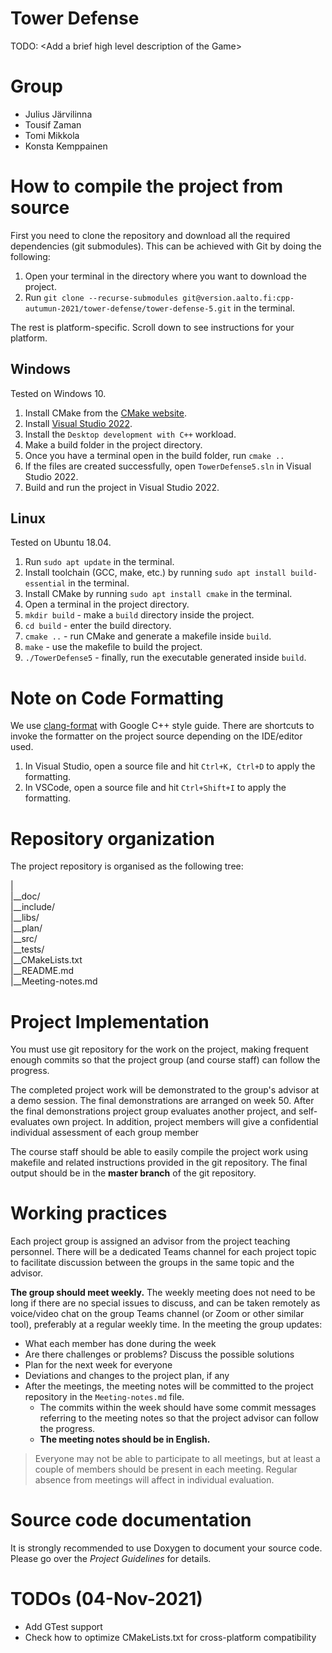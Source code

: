 # Tower Defense

TODO: \<Add a brief high level description of the Game\>

# Group

- Julius Järvilinna
- Tousif Zaman
- Tomi Mikkola
- Konsta Kemppainen

# How to compile the project from source

First you need to clone the repository and download all the required dependencies (git submodules). This can be achieved with Git by doing the following:

1. Open your terminal in the directory where you want to download the project.
2. Run `git clone --recurse-submodules git@version.aalto.fi:cpp-autumun-2021/tower-defense/tower-defense-5.git` in the terminal.

The rest is platform-specific. Scroll down to see instructions for your platform.

## Windows

Tested on Windows 10.

1. Install CMake from the [CMake website](https://cmake.org/download/).
2. Install [Visual Studio 2022](https://visualstudio.microsoft.com/downloads/).
3. Install the `Desktop development with C++` workload.
4. Make a build folder in the project directory.
5. Once you have a terminal open in the build folder, run `cmake ..`
6. If the files are created successfully, open `TowerDefense5.sln` in Visual Studio 2022.
7. Build and run the project in Visual Studio 2022.

## Linux

Tested on Ubuntu 18.04.

1. Run `sudo apt update` in the terminal.
2. Install toolchain (GCC, make, etc.) by running `sudo apt install build-essential` in the terminal.
3. Install CMake by running `sudo apt install cmake` in the terminal.
4. Open a terminal in the project directory.
5. `mkdir build` - make a `build` directory inside the project.
6. `cd build` - enter the build directory.
7. `cmake ..` - run CMake and generate a makefile inside `build`.
8. `make` - use the makefile to build the project.
9. `./TowerDefense5` - finally, run the executable generated inside `build`.

# Note on Code Formatting
We use [clang-format](https://clang.llvm.org/docs/ClangFormatStyleOptions.html) with Google C++ style guide.
There are shortcuts to invoke the formatter on the project source depending on the IDE/editor used.
1. In Visual Studio, open a source file and hit `Ctrl+K, Ctrl+D` to apply the formatting.
2. In VSCode, open a source file and hit `Ctrl+Shift+I` to apply the formatting.
 
# Repository organization

The project repository is organised as the following tree:

| \
|__doc/ \
|__include/ \
|__libs/ \
|__plan/ \
|__src/ \
|__tests/ \
|__CMakeLists.txt \
|__README.md \
|__Meeting-notes.md

# Project Implementation 
You must use git repository for the work on the project, making frequent enough commits so 
that the project group (and course staff) can follow the progress.

The completed project work will be demonstrated to the group's advisor at a demo session. 
The final demonstrations are arranged on week 50. After the final demonstrations project group 
evaluates another project, and self-evaluates own project. In addition, project members will 
give a confidential individual assessment of each group member

The course staff should be able to easily compile the project work using makefile and related 
instructions provided in the git repository. The final output should be in the **master branch** of the git repository.

# Working practices

Each project group is assigned an advisor from the project teaching personnel. 
There will be a dedicated Teams channel for each project topic to facilitate discussion between 
the groups in the same topic and the advisor. 

**The group should meet weekly.** The weekly meeting does not need to be long if there are no special issues 
to discuss, and can be taken remotely as voice/video chat on the group Teams channel (or Zoom or other similar tool), 
preferably at a regular weekly time. In the meeting the group updates:

- What each member has done during the week
- Are there challenges or problems? Discuss the possible solutions
- Plan for the next week for everyone
- Deviations and changes to the project plan, if any
- After the meetings, the meeting notes will be committed to the project repository in the `Meeting-notes.md` file. 
    * The commits within the week should have some commit messages referring to the meeting notes so 
      that the project advisor can follow the progress.  
    * **The meeting notes should be in English.**

> Everyone may not be able to participate to all meetings, but at least a couple of members should be present in each meeting. 
> Regular absence from meetings will affect in individual evaluation.

# Source code documentation
It is strongly recommended to use Doxygen to document your source code.
Please go over the *Project Guidelines* for details.

# TODOs (04-Nov-2021)

- Add GTest support
- Check how to optimize CMakeLists.txt for cross-platform compatibility
